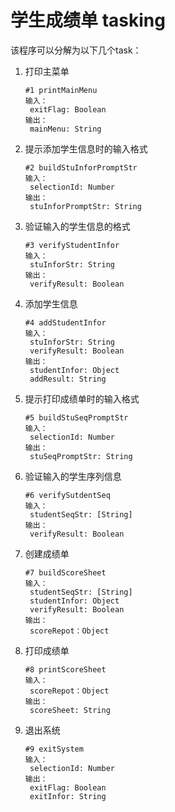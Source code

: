 # 学生成绩单 tasking

该程序可以分解为以下几个task：

1. 打印主菜单

   ```
   #1 printMainMenu
   输入：
   	exitFlag: Boolean
   输出：
   	mainMenu: String
   ```

2. 提示添加学生信息时的输入格式

   ```
   #2 buildStuInforPromptStr
   输入：
   	selectionId: Number
   输出：
   	stuInforPromptStr: String
   ```

3. 验证输入的学生信息的格式

   ```
   #3 verifyStudentInfor
   输入：
   	stuInforStr: String
   输出：
   	verifyResult: Boolean
   ```

4. 添加学生信息

   ```
   #4 addStudentInfor
   输入：
   	stuInforStr: String
   	verifyResult: Boolean
   输出：
   	studentInfor: Object
   	addResult: String
   ```

5. 提示打印成绩单时的输入格式

   ```
   #5 buildStuSeqPromptStr
   输入：
   	selectionId: Number
   输出：
   	stuSeqPromptStr: String
   ```

6. 验证输入的学生序列信息

   ```
   #6 verifySutdentSeq
   输入：
   	studentSeqStr: [String]
   输出：
   	verifyResult: Boolean
   ```

7. 创建成绩单

   ```
   #7 buildScoreSheet
   输入：
   	studentSeqStr: [String]
   	studentInfor: Object
   	verifyResult: Boolean
   输出：
   	scoreRepot：Object
   ```

8. 打印成绩单

   ```
   #8 printScoreSheet
   输入：
   	scoreRepot：Object
   输出：
   	scoreSheet: String
   ```

9. 退出系统

   ```
   #9 exitSystem
   输入：
   	selectionId: Number
   输出：
   	exitFlag: Boolean
   	exitInfor: String
   ```
